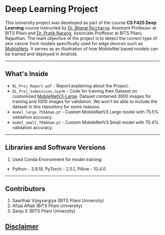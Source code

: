 # Deep Learning Project

This university project was developed as part of the course **CS F425 Deep Learning** course instructed by [Dr. Bharat Riccharya](https://www.bits-pilani.ac.in/pilani/bharat-richhariya), Assistant Professor at BITS Pilani and [Dr. Pratik Narang](https://www.bits-pilani.ac.in/pilani/pratik-narang), Associate Proffesor at BITS Pilani, Rajasthan. The main objective of the project is to detect the correct type of skin cancer from models specifically used for edge devices such as [MobileNets](https://docs.pytorch.org/vision/main/models/mobilenetv3.html). It serves as an illustration of how MobileNet based models can be trained and deployed in Android.

---
## What's Inside

- `DL_Proj_Report.pdf` - Report explaining about the Project.
- `DL_Proj_Submission.ipynb` - Code for training their Dataset on customized [MobileNetV3-Large](https://docs.pytorch.org/vision/main/models/generated/torchvision.models.mobilenet_v3_large.html). Dataset contained 3000 images for training and 1000 images for validation. We won't be able to include the dataset in this repository for some reasons. 
- `model_large_755Adam.pt` - Custom MobileNetV3 Large model with 75.5% validation accuracy.
- `model_small_704Adam.pt` - Custom MobileNetV3 Small model with 70.4% validation accuracy.

---
## Libraries and Software Versions
1. Used Conda Environment for model training:
  - Python - 3.9.19, PyTorch - 2.5.1, Pillow - 10.4.0

---
## Contributors
1. Saarthak Vijayvargiya (BITS Pilani University)
2. Afzal Aftab (BITS Pilani University)
3. Sanju S (BITS Pilani University)

## [Disclaimer](https://github.com/Saarthak-Vijayvargiya-github/Skin_Cancer_MobileNet_App/tree/main?tab=readme-ov-file#disclaimer)